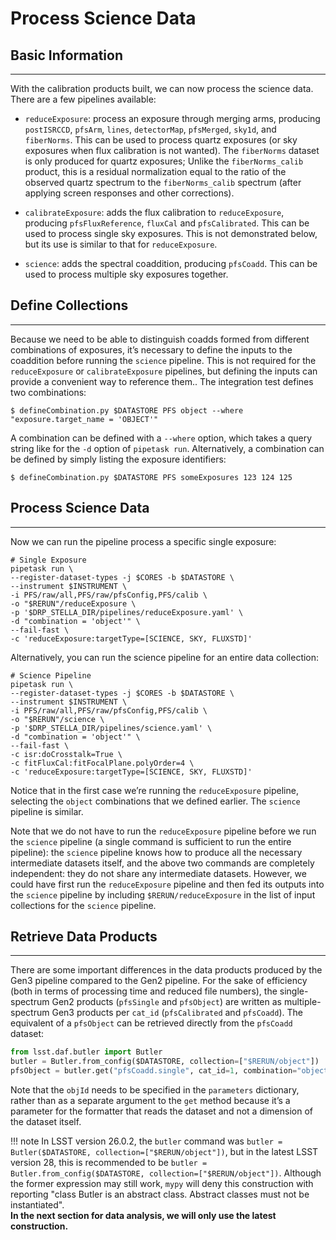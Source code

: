# Process Science Data

## Basic Information

---

With the calibration products built, we can now process the science data. There are a few pipelines available:

- `reduceExposure`: process an exposure through merging arms, producing `postISRCCD`, `pfsArm`, `lines`, `detectorMap`, `pfsMerged`, `sky1d`, and `fiberNorms`. 
This can be used to process quartz exposures (or sky exposures when flux calibration is not wanted). 
The `fiberNorms` dataset is only produced for quartz exposures; Unlike the `fiberNorms_calib` product, this is a residual normalization equal to the ratio of the observed quartz spectrum to the `fiberNorms_calib` spectrum (after applying screen responses and other corrections).
  
- `calibrateExposure`: adds the flux calibration to `reduceExposure`, producing `pfsFluxReference`, `fluxCal` and `pfsCalibrated`. 
This can be used to process single sky exposures. This is not demonstrated below, but its use is similar to that for `reduceExposure`.

- `science`: adds the spectral coaddition, producing `pfsCoadd`. 
This can be used to process multiple sky exposures together.

## Define Collections

---

Because we need to be able to distinguish coadds formed from different combinations of exposures, it’s necessary to define the inputs to the coaddition before running the `science` pipeline. 
This is not required for the `reduceExposure` or `calibrateExposure` pipelines, but defining the inputs can provide a convenient way to reference them.. 
The integration test defines two combinations:

```
$ defineCombination.py $DATASTORE PFS object --where "exposure.target_name = 'OBJECT'"
```

A combination can be defined with a `--where` option, which takes a query string like for the `-d` option of `pipetask run`. 
Alternatively, a combination can be defined by simply listing the exposure identifiers:

```
$ defineCombination.py $DATASTORE PFS someExposures 123 124 125
```

## Process Science Data

---

Now we can run the pipeline process a specific single exposure:
```
# Single Exposure
pipetask run \
--register-dataset-types -j $CORES -b $DATASTORE \
--instrument $INSTRUMENT \
-i PFS/raw/all,PFS/raw/pfsConfig,PFS/calib \
-o "$RERUN"/reduceExposure \
-p '$DRP_STELLA_DIR/pipelines/reduceExposure.yaml' \
-d "combination = 'object'" \
--fail-fast \
-c 'reduceExposure:targetType=[SCIENCE, SKY, FLUXSTD]'
```

Alternatively, you can run the science pipeline for an entire data collection:

```
# Science Pipeline
pipetask run \
--register-dataset-types -j $CORES -b $DATASTORE \
--instrument $INSTRUMENT \
-i PFS/raw/all,PFS/raw/pfsConfig,PFS/calib \
-o "$RERUN"/science \
-p '$DRP_STELLA_DIR/pipelines/science.yaml' \
-d "combination = 'object'" \
--fail-fast \
-c isr:doCrosstalk=True \
-c fitFluxCal:fitFocalPlane.polyOrder=4 \
-c 'reduceExposure:targetType=[SCIENCE, SKY, FLUXSTD]'
```

Notice that in the first case we’re running the `reduceExposure` pipeline, selecting the `object` combinations that we defined earlier. The `science` pipeline is similar.

Note that we do not have to run the `reduceExposure` pipeline before we run the `science` pipeline (a single command is sufficient to run the entire pipeline): the `science` pipeline knows how to produce all the necessary intermediate datasets itself, and the above two commands are completely independent: they do not share any intermediate datasets. 
However, we could have first run the `reduceExposure` pipeline and then fed its outputs into the `science` pipeline by including `$RERUN/reduceExposure` in the list of input collections for the `science` pipeline.

## Retrieve Data Products

---

There are some important differences in the data products produced by the Gen3 pipeline compared to the Gen2 pipeline. For the sake of efficiency (both in terms of processing time and reduced file numbers), the single-spectrum Gen2 products (`pfsSingle` and `pfsObject`) are written as multiple-spectrum Gen3 products per `cat_id` (`pfsCalibrated` and `pfsCoadd`). The equivalent of a `pfsObject` can be retrieved directly from the `pfsCoadd` dataset:

``` python
from lsst.daf.butler import Butler
butler = Butler.from_config($DATASTORE, collection=["$RERUN/object"])
pfsObject = butler.get("pfsCoadd.single", cat_id=1, combination="object", parameters=dict(objId=55))
```

Note that the `objId` needs to be specified in the `parameters` dictionary, rather than as a separate argument to the `get` method because it’s a parameter for the formatter that reads the dataset and not a dimension of the dataset itself.

!!! note
        In LSST version 26.0.2, the `butler` command was `butler = Butler($DATASTORE, collection=["$RERUN/object"])`, but in the latest LSST version 28, this is recommended to be `butler = Butler.from_config($DATASTORE, collection=["$RERUN/object"])`. Although the former expression may still work, `mypy` will deny this construction with reporting "class Butler is an abstract class. Abstract classes must not be instantiated". <br> **In the next section for data analysis, we will only use the latest construction.**
